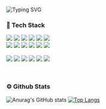 
<div>
<br>
 
![Typing SVG](https://readme-typing-svg.herokuapp.com?font=Indie+Flower&color=ed7716&size=30&lines=Mun+Kyeong+&nbsp;)
</div>

<h3><b> 🌳 Tech Stack  </b></h3>
<p>
  <img src="https://img.shields.io/badge/Java-2C2255?style=flat-square&logo=EclipseIDE&logoColor=white"/>
  <img src="https://img.shields.io/badge/SpringBoot-6DB33F?style=flat-square&logo=SpringBoot&logoColor=white"/>
  <img src="https://img.shields.io/badge/Mysql-007396?style=flat-square&logo=MySql&logoColor=white"/>
  <img src="https://img.shields.io/badge/PHP-FF9900?style=flat-square&logo=php&logoColor=white"/>
  <img src="https://img.shields.io/badge/C++-00599C?style=flat-square&logo=C%2B%2B&logoColor=white"/>
  <img src="https://img.shields.io/badge/Linux-FCC624?style=flat-square&logo=Linux&logoColor=black"/></a><br>     

<img src="https://img.shields.io/badge/html5-E34F26?style=flat-square&logo=html5&logoColor=white"> 
<img src="https://img.shields.io/badge/css3-1572B6?style=flat-square&logo=css3&logoColor=white">                                     
<img src="https://img.shields.io/badge/javascript-F7DF1E?style=flat-square&logo=javascript&logoColor=black"> 
<img src="https://img.shields.io/badge/jquery-0769AD?style=flat-square&logo=jquery&logoColor=white"> 
<img src="https://img.shields.io/badge/bootstrap-7952B3?style=flat-square&logo=bootstrap&logoColor=white">
<img src="https://img.shields.io/badge/thymeleaf-005F0F?style=flat-square&logo=thymeleaf&logoColor=white"><br>
<br>

<img src="https://img.shields.io/badge/Intellij IDEA-000000?style=flat-square&logo=Intellij IDEA&logoColor=white"/>
<img src="https://img.shields.io/badge/MariaDB-FCC624?style=flat-square&logo=linux&logoColor=black">
<img src="https://img.shields.io/badge/Tomcat-F8DC75?style=flat-square&logo=Apache Tomcat&logoColor=black"/></a>
<img src="https://img.shields.io/badge/XAMPP-FFA07A?style=flat-square&logo=XAMPP&logoColor=white"> 
<img src="https://img.shields.io/badge/Notion-b4f5bd?style=flat-square&logo=Notion&logoColor=black"/>
<img src="https://img.shields.io/badge/GitHub-gray?style=flat-square&logo=GitHub&logoColor=black"/>&nbsp;
</p>
<br>



 <h3><b> ⚙️ Github Stats </b></h3>
  
![Anurag's GitHub stats](https://github-readme-stats.vercel.app/api?username=mmunkyeong&show_icons=true&theme=radical)
[![Top Langs](https://github-readme-stats.vercel.app/api/top-langs/?username=mmunkyeong&layout=compact&theme=dracula)](https://github.com/metleeha)


</div>
